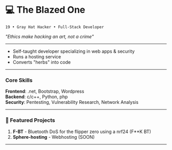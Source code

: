 # 💻 The Blazed One
`19 • Gray Hat Hacker • Full-Stack Developer`  

*"Ethics make hacking an art, not a crime"*

---
- Self-taught developer specializing in web apps & security  
- Runs a hosting service  
- Converts "herbs" into code    

---

### Core Skills  
**Frontend**: .net, Bootstrap, Wordpress  
**Backend**: c/c++, Python, php  
**Security**: Pentesting, Vulnerability Research, Network Analysis    

---

### 🌟 Featured Projects  
1. **F-BT** - Bluetooth DoS for the flipper zero using a nrf24 (F**K BT)   
2. **Sphere-hosting** - Webhosting (SOON) 

---

